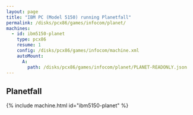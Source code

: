 ```yaml
---
layout: page
title: "IBM PC (Model 5150) running Planetfall"
permalink: /disks/pcx86/games/infocom/planet/
machines:
  - id: ibm5150-planet
    type: pcx86
    resume: 1
    config: /disks/pcx86/games/infocom/machine.xml
    autoMount:
      A:
        path: /disks/pcx86/games/infocom/planet/PLANET-READONLY.json
---
```


Planetfall
----------

{% include machine.html id="ibm5150-planet" %}
